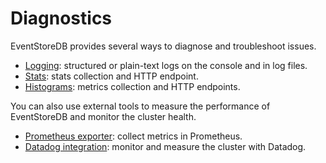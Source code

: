 # Diagnostics

EventStoreDB provides several ways to diagnose and troubleshoot issues.

- [Logging](logging.md): structured or plain-text logs on the console and in log files.
- [Stats](stats.md): stats collection and HTTP endpoint.
- [Histograms](histograms.md): metrics collection and HTTP endpoints.

You can also use external tools to measure the performance of EventStoreDB and monitor the cluster health.

- [Prometheus exporter](prometheus.md): collect metrics in Prometheus.
- [Datadog integration](datadog.md): monitor and measure the cluster with Datadog.

